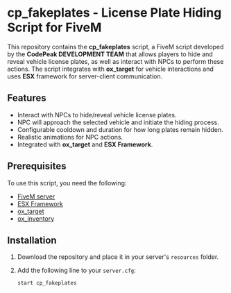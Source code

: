 # cp_fakeplates - License Plate Hiding Script for FiveM

This repository contains the **cp_fakeplates** script, a FiveM script developed by the **CodePeak DEVELOPMENT TEAM** that allows players to hide and reveal vehicle license plates, as well as interact with NPCs to perform these actions. The script integrates with **ox_target** for vehicle interactions and uses **ESX** framework for server-client communication.

## Features
- Interact with NPCs to hide/reveal vehicle license plates.
- NPC will approach the selected vehicle and initiate the hiding process.
- Configurable cooldown and duration for how long plates remain hidden.
- Realistic animations for NPC actions.
- Integrated with **ox_target** and **ESX Framework**.

## Prerequisites

To use this script, you need the following:
- [FiveM server](https://fivem.net/)
- [ESX Framework](https://esx-framework.org/)
- [ox_target](https://github.com/overextended/ox_target)
- [ox_inventory](https://github.com/overextended/ox_inventory)

## Installation

1. Download the repository and place it in your server's `resources` folder.
   
2. Add the following line to your `server.cfg`:
   ```bash
   start cp_fakeplates

